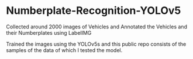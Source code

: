 # Numberplate-Recognition-YOLOv5

Collected around 2000 images of Vehicles and Annotated the Vehicles and their Numberplates using LabelIMG

Trained the images using the YOLOv5s and this public repo consists of the samples of the data of which I tested the model.
